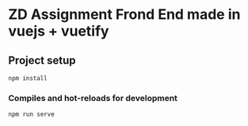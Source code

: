 # ZD Assignment Frond End made in vuejs + vuetify

## Project setup
```
npm install
```

### Compiles and hot-reloads for development
```
npm run serve
```
